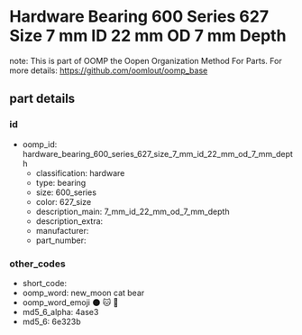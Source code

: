 # Hardware Bearing 600 Series 627 Size 7 mm ID 22 mm OD 7 mm Depth  

note: This is part of OOMP the Oopen Organization Method For Parts. For more details: https://github.com/oomlout/oomp_base

##  part details





### id
* oomp_id: hardware_bearing_600_series_627_size_7_mm_id_22_mm_od_7_mm_depth
  * classification: hardware
  * type: bearing
  * size: 600_series
  * color: 627_size
  * description_main: 7_mm_id_22_mm_od_7_mm_depth
  * description_extra: 
  * manufacturer: 
  * part_number: 

### other_codes
* short_code: 
* oomp_word: new_moon cat bear
* oomp_word_emoji :new_moon: :cat: :bear:
* md5_6_alpha: 4ase3
* md5_6: 6e323b